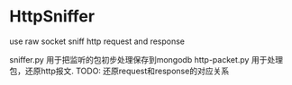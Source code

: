 HttpSniffer
===========

use raw socket sniff http request and response

sniffer.py 用于把监听的包初步处理保存到mongodb
http-packet.py 用于处理包，还原http报文. TODO: 还原request和response的对应关系
